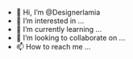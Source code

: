 - 👋 Hi, I’m @Designerlamia
- 👀 I’m interested in ...
- 🌱 I’m currently learning ...
- 💞️ I’m looking to collaborate on ...
- 📫 How to reach me ...

<!---
Designerlamia/Designerlamia is a ✨ special ✨ repository because its `README.md` (this file) appears on your GitHub profile.
You can click the Preview link to take a look at your changes.
--->
